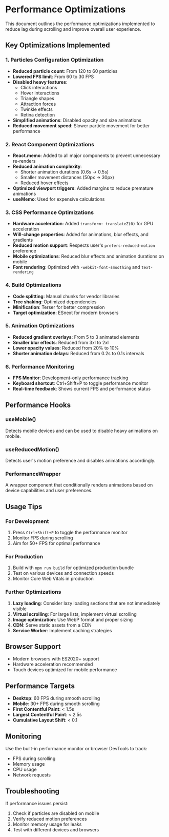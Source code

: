# Performance Optimizations

This document outlines the performance optimizations implemented to reduce lag during scrolling and improve overall user experience.

## Key Optimizations Implemented

### 1. Particles Configuration Optimization
- **Reduced particle count**: From 120 to 60 particles
- **Lowered FPS limit**: From 60 to 30 FPS
- **Disabled heavy features**: 
  - Click interactions
  - Hover interactions
  - Triangle shapes
  - Attraction forces
  - Twinkle effects
  - Retina detection
- **Simplified animations**: Disabled opacity and size animations
- **Reduced movement speed**: Slower particle movement for better performance

### 2. React Component Optimizations
- **React.memo**: Added to all major components to prevent unnecessary re-renders
- **Reduced animation complexity**: 
  - Shorter animation durations (0.6s → 0.5s)
  - Smaller movement distances (50px → 30px)
  - Reduced hover effects
- **Optimized viewport triggers**: Added margins to reduce premature animations
- **useMemo**: Used for expensive calculations

### 3. CSS Performance Optimizations
- **Hardware acceleration**: Added `transform: translateZ(0)` for GPU acceleration
- **Will-change properties**: Added for animations, blur effects, and gradients
- **Reduced motion support**: Respects user's `prefers-reduced-motion` preference
- **Mobile optimizations**: Reduced blur effects and animation durations on mobile
- **Font rendering**: Optimized with `-webkit-font-smoothing` and `text-rendering`

### 4. Build Optimizations
- **Code splitting**: Manual chunks for vendor libraries
- **Tree shaking**: Optimized dependencies
- **Minification**: Terser for better compression
- **Target optimization**: ESnext for modern browsers

### 5. Animation Optimizations
- **Reduced gradient overlays**: From 5 to 3 animated elements
- **Smaller blur effects**: Reduced from 3xl to 2xl
- **Lower opacity values**: Reduced from 20% to 10%
- **Shorter animation delays**: Reduced from 0.2s to 0.1s intervals

### 6. Performance Monitoring
- **FPS Monitor**: Development-only performance tracking
- **Keyboard shortcut**: Ctrl+Shift+P to toggle performance monitor
- **Real-time feedback**: Shows current FPS and performance status

## Performance Hooks

### useMobile()
Detects mobile devices and can be used to disable heavy animations on mobile.

### useReducedMotion()
Detects user's motion preference and disables animations accordingly.

### PerformanceWrapper
A wrapper component that conditionally renders animations based on device capabilities and user preferences.

## Usage Tips

### For Development
1. Press `Ctrl+Shift+P` to toggle the performance monitor
2. Monitor FPS during scrolling
3. Aim for 50+ FPS for optimal performance

### For Production
1. Build with `npm run build` for optimized production bundle
2. Test on various devices and connection speeds
3. Monitor Core Web Vitals in production

### Further Optimizations
1. **Lazy loading**: Consider lazy loading sections that are not immediately visible
2. **Virtual scrolling**: For large lists, implement virtual scrolling
3. **Image optimization**: Use WebP format and proper sizing
4. **CDN**: Serve static assets from a CDN
5. **Service Worker**: Implement caching strategies

## Browser Support
- Modern browsers with ES2020+ support
- Hardware acceleration recommended
- Touch devices optimized for mobile performance

## Performance Targets
- **Desktop**: 60 FPS during smooth scrolling
- **Mobile**: 30+ FPS during smooth scrolling
- **First Contentful Paint**: < 1.5s
- **Largest Contentful Paint**: < 2.5s
- **Cumulative Layout Shift**: < 0.1

## Monitoring
Use the built-in performance monitor or browser DevTools to track:
- FPS during scrolling
- Memory usage
- CPU usage
- Network requests

## Troubleshooting
If performance issues persist:
1. Check if particles are disabled on mobile
2. Verify reduced motion preferences
3. Monitor memory usage for leaks
4. Test with different devices and browsers 